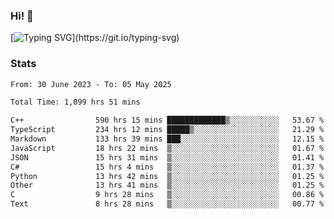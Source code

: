 ### Hi!  👋

[![Typing SVG](https://readme-typing-svg.herokuapp.com?font=Fira+Code&pause=1000&width=435&lines=Hello!+I'm+Texiwustion.)](https://git.io/typing-svg)

### Stats

<!--START_SECTION:waka-->

```txt
From: 30 June 2023 - To: 05 May 2025

Total Time: 1,099 hrs 51 mins

C++                590 hrs 15 mins █████████████▒░░░░░░░░░░░   53.67 %
TypeScript         234 hrs 12 mins █████▒░░░░░░░░░░░░░░░░░░░   21.29 %
Markdown           133 hrs 39 mins ███░░░░░░░░░░░░░░░░░░░░░░   12.15 %
JavaScript         18 hrs 22 mins  ▒░░░░░░░░░░░░░░░░░░░░░░░░   01.67 %
JSON               15 hrs 31 mins  ▒░░░░░░░░░░░░░░░░░░░░░░░░   01.41 %
C#                 15 hrs 4 mins   ▒░░░░░░░░░░░░░░░░░░░░░░░░   01.37 %
Python             13 hrs 42 mins  ▒░░░░░░░░░░░░░░░░░░░░░░░░   01.25 %
Other              13 hrs 41 mins  ▒░░░░░░░░░░░░░░░░░░░░░░░░   01.25 %
C                  9 hrs 28 mins   ▒░░░░░░░░░░░░░░░░░░░░░░░░   00.86 %
Text               8 hrs 28 mins   ▒░░░░░░░░░░░░░░░░░░░░░░░░   00.77 %
```

<!--END_SECTION:waka-->
